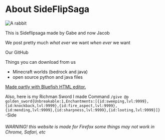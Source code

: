 About SideFlipSaga
==================

![A rabbit](/rabbit.b74d3761.jpeg)

This is Sideflipsaga made by Gabe and now Jacob

We post pretty much *what ever* we want *when ever* we want

Our GitHub

Things you can download from us

-   Minecraft worlds (bedrock and java)
-   open source python and java files

[Made partly with Bluefish HTML editor.](http://bluefish.openoffice.nl/)

Also, here is my Richman Sword I made Command
`/give @p golden_sword{Unbreakable:1,Enchantments:[{id:sweeping,lvl:9999},{id:knockback,lvl:9999},{id:fire_aspect,lvl:9999},{id:mending,lvl:9999},{id:sharpness,lvl:9999},{id:looting,lvl:9999}]}`
-Side

###### WARNING! this website is made for Firefox some things may not work in Chrome, Safari, etc

